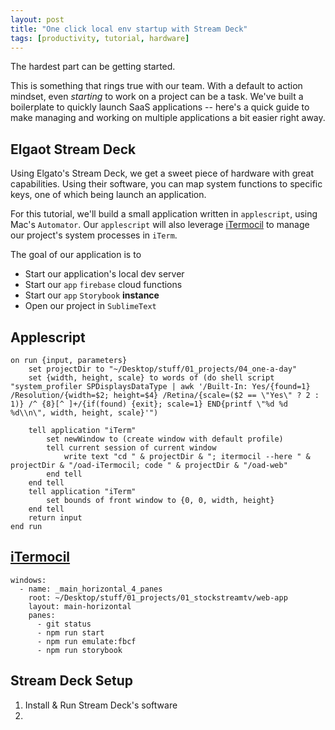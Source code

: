 ```yaml
---
layout: post
title: "One click local env startup with Stream Deck"
tags: [productivity, tutorial, hardware]
---
```


The hardest part can be getting started.

This is something that rings true with our team. With a default to action mindset, even _starting_ to work on a project can be a task. We've built a boilerplate to quickly launch SaaS applications -- here's a quick guide to make managing and working on multiple applications a bit easier right away.

## Elgaot Stream Deck

Using Elgato's Stream Deck, we get a sweet piece of hardware with great capabilities. Using their software, you can map system functions to specific keys, one of which being launch an application.

For this tutorial, we'll build a small application written in `applescript`, using Mac's `Automator`. Our `applescript` will also leverage [iTermocil](https://github.com/TomAnthony/itermocil) to manage our project's system processes in `iTerm`.

The goal of our application is to

* Start our application's local dev server
* Start our `app` `firebase` cloud functions
* Start our `app` `Storybook` **instance**
* Open our project in `SublimeText`

## Applescript

```
on run {input, parameters}
	set projectDir to "~/Desktop/stuff/01_projects/04_one-a-day"
	set {width, height, scale} to words of (do shell script "system_profiler SPDisplaysDataType | awk '/Built-In: Yes/{found=1} /Resolution/{width=$2; height=$4} /Retina/{scale=($2 == \"Yes\" ? 2 : 1)} /^ {8}[^ ]+/{if(found) {exit}; scale=1} END{printf \"%d %d %d\\n\", width, height, scale}'")
	
	tell application "iTerm"
		set newWindow to (create window with default profile)
		tell current session of current window
			write text "cd " & projectDir & "; itermocil --here " & projectDir & "/oad-iTermocil; code " & projectDir & "/oad-web"
		end tell
	end tell
	tell application "iTerm"
		set bounds of front window to {0, 0, width, height}
	end tell
	return input
end run
```

## [iTermocil]()
```
windows:
  - name: _main_horizontal_4_panes
    root: ~/Desktop/stuff/01_projects/01_stockstreamtv/web-app
    layout: main-horizontal
    panes:
      - git status
      - npm run start
      - npm run emulate:fbcf
      - npm run storybook
```

## Stream Deck Setup

1) Install & Run Stream Deck's software
2) 

